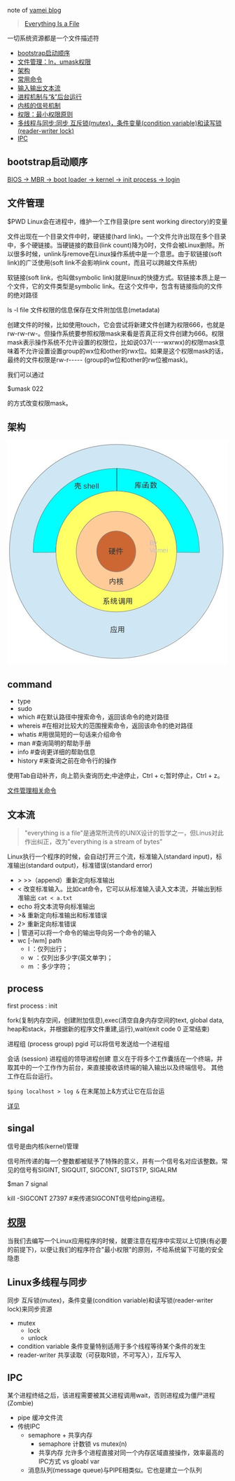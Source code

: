 note of [vamei blog](http://www.cnblogs.com/vamei/archive/2012/10/10/2718229.html)
>[Everything Is a File](http://www.howtogeek.com/117939/htg-explains-what-everything-is-a-file-means-on-linux)

一切系统资源都是一个文件描述符

- <a href="#bootstrap">bootstrap启动顺序</a>
- <a href="#file">文件管理：ln，umask权限</a>
- <a href="#structure">架构</a>
- <a href="#command">常用命令</a>
- <a href="#filestream">输入输出文本流</a>
- <a href="#process">进程机制与“&”后台运行</a>
- <a href="#signal">内核的信号机制</a>
- <a href="#auth">权限：最小权限原则</a>
- <a href="#mutex">多线程与同步:同步 互斥锁(mutex)，条件变量(condition variable)和读写锁(reader-writer lock)</a>
- <a href="#ipc">IPC</a>

<a name="bootstrap">

## bootstrap启动顺序

[BIOS -> MBR -> boot loader -> kernel -> init process -> login](http://www.cnblogs.com/vamei/archive/2012/09/05/2672039.html)

<a name="file">

## 文件管理

$PWD Linux会在进程中，维护一个工作目录(pre sent working directory)的变量

文件出现在一个目录文件中时，硬链接(hard link)。一个文件允许出现在多个目录中，多个硬链接。当硬链接的数目(link count)降为0时，文件会被Linux删除。所以很多时候，unlink与remove在Linux操作系统中是一个意思。由于软链接(soft link)的广泛使用(soft link不会影响link count，而且可以跨越文件系统)

软链接(soft link，也叫做symbolic link)就是linux的快捷方式。软链接本质上是一个文件，它的文件类型是symbolic link。在这个文件中，包含有链接指向的文件的绝对路径

ls -l file 文件权限的信息保存在文件附加信息(metadata)

创建文件的时候，比如使用touch，它会尝试将新建文件创建为权限666，也就是rw-rw-rw-。但操作系统要参照权限mask来看是否真正将文件创建为666。权限mask表示操作系统不允许设置的权限位，比如说037(----wxrwx)的权限mask意味着不允许设置设置group的wx位和other的rwx位。如果是这个权限mask的话，最终的文件权限是rw-r----- (group的w位和other的rw位被mask)。

我们可以通过

$umask 022

的方式改变权限mask。

<a name="structure">

## 架构

![架构图](./linux_structure.png)

<a name="command">

## command

- type
- sudo
- which #在默认路径中搜索命令，返回该命令的绝对路径
- whereis #在相对比较大的范围搜索命令，返回该命令的绝对路径
- whatis #用很简短的一句话来介绍命令
- man #查询简明的帮助手册
- info #查询更详细的帮助信息
- history #来查询之前在命令行的操作

使用Tab自动补齐，向上箭头查询历史;中途停止，Ctrl + c;暂时停止，Ctrl + z。

[文件管理相关命令](http://www.cnblogs.com/vamei/archive/2012/09/13/2682519.html)

<a name="filestream">

## 文本流

>"everything is a file"是通常所流传的UNIX设计的哲学之一，但Linus对此作出纠正，改为"everything is a stream of bytes"

Linux执行一个程序的时候，会自动打开三个流，标准输入(standard input)，标准输出(standard output)，标准错误(standard error)

- \> >>（append）重新定向标准输出
- < 改变标准输入。比如cat命令，它可以从标准输入读入文本流，并输出到标准输出 `cat < a.txt`
- echo 将文本流导向标准输出
- \>& 重新定向标准输出和标准错误
- 2> 重新定向标准错误
- | 管道可以将一个命令的输出导向另一个命令的输入
- wc [-lwm] path
	- l  ：仅列出行；
	- w  ：仅列出多少字(英文单字)；
	- m  ：多少字符；

<a name="process">

## process

first process : init

fork(复制内存空间，创建附加信息),exec(清空自身内存空间的text, global data, heap和stack，并根据新的程序文件重建,运行),wait(exit code 0 正常结束)

进程组 (process group) pgid 可以将信号发送给一个进程组

会话 (session) 进程组的领导进程创建 意义在于将多个工作囊括在一个终端，并取其中的一个工作作为前台，来直接接收该终端的输入输出以及终端信号。 其他工作在后台运行。

`$ping localhost > log &` 在末尾加上&方式让它在后台运
 
 [详见](http://www.cnblogs.com/vamei/archive/2012/10/07/2713023.html)

<a name="singal">

## singal

信号是由内核(kernel)管理

信号所传递的每一个整数都被赋予了特殊的意义，并有一个信号名对应该整数。常见的信号有SIGINT, SIGQUIT, SIGCONT, SIGTSTP, SIGALRM

$man 7 signal

kill -SIGCONT  27397 #来传递SIGCONT信号给ping进程。

<a name="auth">

## [权限](http://www.cnblogs.com/vamei/archive/2012/10/07/2713593.html)

当我们去编写一个Linux应用程序的时候，就要注意在程序中实现以上切换(有必要的前提下)，以便让我们的程序符合"最小权限"的原则，不给系统留下可能的安全隐患

<a name="mutex">

## Linux多线程与同步

同步 互斥锁(mutex)，条件变量(condition variable)和读写锁(reader-writer lock)来同步资源

- mutex
	- lock
	- unlock
- condition variable 条件变量特别适用于多个线程等待某个条件的发生
- reader-writer 共享读取（可获取R锁，不可写入），互斥写入

<a name="ipc">

## IPC

某个进程终结之后，该进程需要被其父进程调用wait，否则进程成为僵尸进程(Zombie)

- pipe 缓冲文件流
- 传统IPC
	- semaphore + 共享内存
		- semaphore 计数锁 vs mutex(n)
		- 共享内存 允许多个进程直接对同一个内存区域直接操作，效率最高的IPC方式 vs gloabl var
	- 消息队列(message queue)与PIPE相类似。它也是建立一个队列
